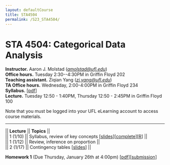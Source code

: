 ```yaml
---
layout: defaultCourse
title: STA4504
permalink: /S23_STA4504/
---
```


# STA 4504: Categorical Data Analysis  
**Instructor.** Aaron J. Molstad (*amolstad@ufl.edu*)  
**Office hours.** Tuesday 2:30--4:30PM in Griffin Floyd 202  
**Teaching assistant.** Ziqian Yang (*zi.yang@ufl.edu*)  
**TA Office hours.** Wednesday, 2:00-4:00PM in Griffin Floyd 234    
**Syllabus.** [[pdf](https://ufl.instructure.com/files/75276016/download?download_frd=1)]  
**Lecture.** Tuesday 12:50 - 1:40PM, Thursday 12:50 - 2:45PM in Griffin Floyd 100   

Note that you must be logged into your UFL eLearning account to access course materials.   

---------------  

||  **Lecture** ||  **Topics** ||  
|| 1 (1/10)  || Syllabus, review of key concepts [[slides](https://ufl.instructure.com/files/75234905/download?download_frd=1)][[complete](https://ufl.instructure.com/files/75313812/download?download_frd=1)][[R](https://ufl.instructure.com/files/75239567/download?download_frd=1)] ||   
|| 1 (1/12)  || Review, inference on proportion  ||   
|| 2 (1/17)  || Contingency tables [[slides](https://ufl.instructure.com/files/75234900/download?download_frd=1)] ||   

**Homework 1** (Due Thursday, January 26th at 4:00pm) [[pdf](https://ufl.instructure.com/files/75313778/download?download_frd=1)][[submission](https://ufl.instructure.com/courses/473413/assignments/5567475)]
